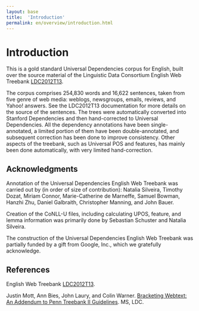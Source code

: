 ```yaml
---
layout: base
title:  'Introduction'
permalink: en/overview/introduction.html
---
```


# Introduction

This is a gold standard Universal Dependencies corpus for English,
built over the source material of the Linguistic Data Consortium English Web Treebank
[LDC2012T13](https://catalog.ldc.upenn.edu/LDC2012T13).

The corpus comprises 254,830 words and 16,622 sentences, taken from five genre of web media:
weblogs, newsgroups, emails, reviews, and Yahoo! answers. See the LDC2012T13 documentation for
more details on the source of the sentences.  The trees were automatically converted into Stanford
Dependencies and then hand-corrected to Universal Dependencies.  All the dependency annotations
have been single-annotated, a limited portion of them have been double-annotated, and subsequent correction has been done to improve consistency. Other aspects of the treebank, such as Universal POS and features, has mainly been done automatically, with very limited hand-correction.

## Acknowledgments

Annotation of the Universal Dependencies English Web Treebank was carried out by
(in order of size of contribution):
Natalia Silveira,
Timothy Dozat,
Miriam Connor,
Marie-Catherine de Marneffe,
Samuel Bowman,
Hanzhi Zhu,
Daniel Galbraith,
Christopher Manning, and
John Bauer.

Creation of the CoNLL-U files, including calculating UPOS, feature, and lemma information
was primarily done by
Sebastian Schuster and
Natalia Silveira.

The construction of the Universal Dependencies English Web Treebank was partially funded
by a gift from Google, Inc., which we gratefully acknowledge.

## References

English Web Treebank [LDC2012T13](https://catalog.ldc.upenn.edu/LDC2012T13).

Justin Mott, Ann Bies, John Laury, and Colin Warner. [Bracketing Webtext: An Addendum to Penn Treebank II Guidelines](https://catalog.ldc.upenn.edu/docs/LDC2012T13/WebtextTBAnnotationGuidelines.pdf). MS, LDC.



